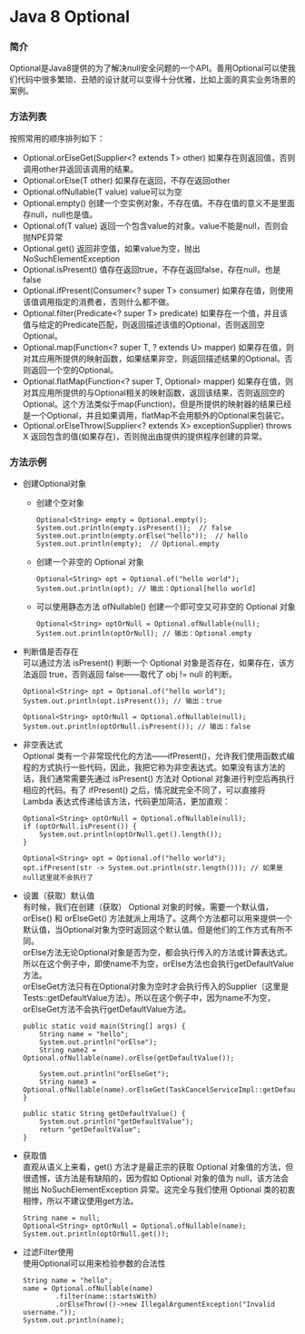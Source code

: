 # Java 8 Optional

### 简介
Optional是Java8提供的为了解决null安全问题的一个API。善用Optional可以使我们代码中很多繁琐、丑陋的设计就可以变得十分优雅，比如上面的真实业务场景的案例。

### 方法列表
按照常用的顺序排列如下：
- Optional.orElseGet(Supplier<? extends T> other) 如果存在则返回值，否则调用other并返回该调用的结果。
- Optional.orElse(T other) 如果存在返回，不存在返回other
- Optional.ofNullable(T value) value可以为空
- Optional.empty() 创建一个空实例对象，不存在值。不存在值的意义不是里面存null，null也是值。
- Optional.of(T value) 返回一个包含value的对象。value不能是null，否则会抛NPE异常
- Optional.get() 返回非空值，如果value为空，抛出NoSuchElementException
- Optional.isPresent() 值存在返回true，不存在返回false，存在null，也是false
- Optional.ifPresent(Consumer<? super T> consumer) 如果存在值，则使用该值调用指定的消费者，否则什么都不做。
- Optional.filter(Predicate<? super T> predicate) 如果存在一个值，并且该值与给定的Predicate匹配，则返回描述该值的Optional，否则返回空Optional。
- Optional.map(Function<? super T, ? extends U> mapper) 如果存在值，则对其应用所提供的映射函数，如果结果非空，则返回描述结果的Optional。否则返回一个空的Optional。
- Optional.flatMap(Function<? super T, Optional> mapper) 如果存在值，则对其应用所提供的与Optional相关的映射函数，返回该结果，否则返回空的Optional。这个方法类似于map(Function)，但是所提供的映射器的结果已经是一个Optional，并且如果调用，flatMap不会用额外的Optional来包装它。
- Optional.orElseThrow(Supplier<? extends X> exceptionSupplier) throws X 返回包含的值(如果存在)，否则抛出由提供的提供程序创建的异常。

### 方法示例
- 创建Optional对象
    - 创建个空对象
        ```
        Optional<String> empty = Optional.empty();
        System.out.println(empty.isPresent());  // false
        System.out.println(empty.orElse("hello"));  // hello
        System.out.println(empty);  // Optional.empty
        ```
    - 创建一个非空的 Optional 对象
        ```
        Optional<String> opt = Optional.of("hello world");
        System.out.println(opt); // 输出：Optional[hello world]
        ```
    - 可以使用静态方法 ofNullable() 创建一个即可空又可非空的 Optional 对象
        ```
        Optional<String> optOrNull = Optional.ofNullable(null);
        System.out.println(optOrNull); // 输出：Optional.empty
        ```

- 判断值是否存在  
可以通过方法 isPresent() 判断一个 Optional 对象是否存在，如果存在，该方法返回 true，否则返回 false——取代了 obj != null 的判断。
    ```
    Optional<String> opt = Optional.of("hello world");
    System.out.println(opt.isPresent()); // 输出：true

    Optional<String> optOrNull = Optional.ofNullable(null);
    System.out.println(optOrNull.isPresent()); // 输出：false
    ```

- 非空表达式  
Optional 类有一个非常现代化的方法——ifPresent()，允许我们使用函数式编程的方式执行一些代码，因此，我把它称为非空表达式。如果没有该方法的话，我们通常需要先通过 isPresent() 方法对 Optional 对象进行判空后再执行相应的代码。有了 ifPresent() 之后，情况就完全不同了，可以直接将 Lambda 表达式传递给该方法，代码更加简洁，更加直观：
    ```
    Optional<String> optOrNull = Optional.ofNullable(null);
    if (optOrNull.isPresent()) {
        System.out.println(optOrNull.get().length());
    }

    Optional<String> opt = Optional.of("hello world");
    opt.ifPresent(str -> System.out.println(str.length())); // 如果是null这里就不会执行了
    ```

- 设置（获取）默认值  
有时候，我们在创建（获取） Optional 对象的时候，需要一个默认值，orElse() 和 orElseGet() 方法就派上用场了。这两个方法都可以用来提供一个默认值，当Optional对象为空时返回这个默认值。但是他们的工作方式有所不同。  
orElse方法无论Optional对象是否为空，都会执行传入的方法或计算表达式。所以在这个例子中，即使name不为空，orElse方法也会执行getDefaultValue方法。  
orElseGet方法只有在Optional对象为空时才会执行传入的Supplier（这里是Tests::getDefaultValue方法）。所以在这个例子中，因为name不为空，orElseGet方法不会执行getDefaultValue方法。
    ```
    public static void main(String[] args) {
        String name = "hello";
        System.out.println("orElse");
        String name2 = Optional.ofNullable(name).orElse(getDefaultValue());

        System.out.println("orElseGet");
        String name3 = Optional.ofNullable(name).orElseGet(TaskCancelServiceImpl::getDefaultValue);
    }

    public static String getDefaultValue() {
        System.out.println("getDefaultValue");
        return "getDefaultValue";
    }
    ```

- 获取值  
直观从语义上来看，get() 方法才是最正宗的获取 Optional 对象值的方法，但很遗憾，该方法是有缺陷的，因为假如 Optional 对象的值为 null，该方法会抛出 NoSuchElementException 异常。这完全与我们使用 Optional 类的初衷相悖，所以不建议使用get方法。
    ```
    String name = null;
    Optional<String> optOrNull = Optional.ofNullable(name);
    System.out.println(optOrNull.get());
    ```

- 过滤Filter使用  
使用Optional可以用来检验参数的合法性
    ```
    String name = "hello";
    name = Optional.ofNullable(name)
            .filter(name::startsWith)
            .orElseThrow(()->new IllegalArgumentException("Invalid username."));
    System.out.println(name);
    ```
